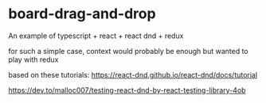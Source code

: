 # board-drag-and-drop
An example of typescript + react + react dnd + redux 

for such a simple case, context would probably be enough but wanted to play with redux

based on these tutorials:
https://react-dnd.github.io/react-dnd/docs/tutorial

https://dev.to/malloc007/testing-react-dnd-by-react-testing-library-4ob

